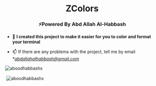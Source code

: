 <h1 align="center">ZColors</h1>
<h3 align="center">⚡Powered By Abd Allah Al-Habbash</h3>

- 🔭 **I created this project to make it easier for you to color and format your terminal**

- 📫 If there are any problems with the project, tell me by email **abdallahalhabbash@gmail.com*
<p><img align="center" src="https://github-readme-stats.vercel.app/api/top-langs?username=aboodhabbashx&show_icons=true&locale=en&layout=compact" alt="aboodhabbashx" /></p>

<p>&nbsp;<img align="center" src="https://github-readme-stats.vercel.app/api?username=aboodhabbashx&show_icons=true&locale=en" alt="aboodhabbashx" /></p>


